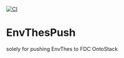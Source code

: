 [![CI](https://github.com/fair-data-collective/EnvThesPush/workflows/OntoStackPush/badge.svg)](https://github.com/fair-data-collective/EnvThesPush/actions?query=workflow%3AOntoStackPush)
# EnvThesPush
solely for pushing EnvThes to FDC OntoStack
